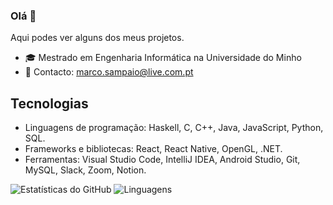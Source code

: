 ### Olá 👋


Aqui podes ver alguns dos meus projetos.

- 🎓 Mestrado em Engenharia Informática na Universidade do Minho 
- 📧 Contacto: marco.sampaio@live.com.pt


## Tecnologias

- Linguagens de programação: Haskell, C, C++, Java, JavaScript, Python, SQL.
- Frameworks e bibliotecas: React, React Native, OpenGL, .NET.
- Ferramentas: Visual Studio Code, IntelliJ IDEA, Android Studio, Git, MySQL, Slack, Zoom, Notion.



![Estatísticas do GitHub](https://github-readme-stats.vercel.app/api?username=marcosampaio99&show_icons=true&theme=radical)
![Linguagens](https://github-readme-stats.vercel.app/api/top-langs/?username=marcosampaio99&layout=compact&theme=radical)



<!--
**marcosampaio99/marcosampaio99** é um repositório ✨ _especial_ ✨ porque seu `README.md` (este arquivo) aparece no seu perfil do GitHub.

Aqui estão algumas ideias para você começar:

- 🔭 Estou atualmente trabalhando em ...
- 🌱 Estou atualmente aprendendo ...
- 👯 Estou procurando colaborar em ...
- 🤔 Estou procurando ajuda com ...
- 💬 Pergunte-me sobre ...
- 📫 Como me encontrar: ...
- 😄 Pronomes: ...
- ⚡ Curiosidade: ...
-->

